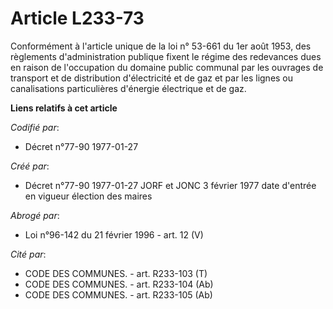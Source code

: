 # Article L233-73

Conformément à l'article unique de la loi n° 53-661 du 1er août 1953, des règlements d'administration publique fixent le
régime des redevances dues en raison de l'occupation du domaine public communal par les ouvrages de transport et de
distribution d'électricité et de gaz et par les lignes ou canalisations particulières d'énergie électrique et de gaz.

**Liens relatifs à cet article**

_Codifié par_:

  - Décret n°77-90 1977-01-27

_Créé par_:

  - Décret n°77-90 1977-01-27 JORF et JONC 3 février 1977 date d'entrée en vigueur élection des maires

_Abrogé par_:

  - Loi n°96-142 du 21 février 1996 - art. 12 (V)

_Cité par_:

  - CODE DES COMMUNES. - art. R233-103 (T)
  - CODE DES COMMUNES. - art. R233-104 (Ab)
  - CODE DES COMMUNES. - art. R233-105 (Ab)
